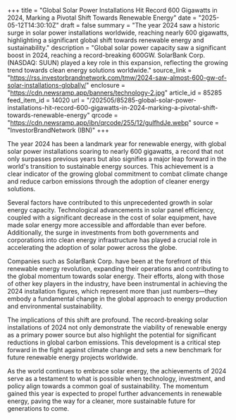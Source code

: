 +++
title = "Global Solar Power Installations Hit Record 600 Gigawatts in 2024, Marking a Pivotal Shift Towards Renewable Energy"
date = "2025-05-12T14:30:10Z"
draft = false
summary = "The year 2024 saw a historic surge in solar power installations worldwide, reaching nearly 600 gigawatts, highlighting a significant global shift towards renewable energy and sustainability."
description = "Global solar power capacity saw a significant boost in 2024, reaching a record-breaking 600GW. SolarBank Corp. (NASDAQ: SUUN) played a key role in this expansion, reflecting the growing trend towards clean energy solutions worldwide."
source_link = "https://rss.investorbrandnetwork.com/tmw/2024-saw-almost-600-gw-of-solar-installations-globally/"
enclosure = "https://cdn.newsramp.app/banners/technology-2.jpg"
article_id = 85285
feed_item_id = 14020
url = "/202505/85285-global-solar-power-installations-hit-record-600-gigawatts-in-2024-marking-a-pivotal-shift-towards-renewable-energy"
qrcode = "https://cdn.newsramp.app/ibn/qrcode/255/12/gulfhdJe.webp"
source = "InvestorBrandNetwork (IBN)"
+++

<p>The year 2024 has been a landmark year for renewable energy, with global solar power installations soaring to nearly 600 gigawatts, a record that not only surpasses previous years but also signifies a major leap forward in the world's transition to sustainable energy sources. This achievement is a clear indicator of the growing global commitment to combat climate change and reduce carbon emissions through the adoption of cleaner energy solutions.</p><p>Several factors have contributed to this unprecedented growth in solar energy capacity. Technological advancements in solar panel efficiency, coupled with a significant decrease in the cost of solar equipment, have made solar energy more accessible and affordable than ever before. Additionally, the surge in investments from both governments and corporations into clean energy infrastructure has played a crucial role in accelerating the adoption of solar power across the globe.</p><p>Companies such as SolarBank Corp. have been at the forefront of this renewable energy revolution, expanding their operations and contributing to the global momentum towards solar energy. Their efforts, along with those of other key players in the industry, have been instrumental in achieving the 2024 installation figures, which represent more than just numbers—they embody a fundamental change in the global approach to energy production and environmental sustainability.</p><p>The implications of this shift are profound. The record-breaking solar installations of 2024 not only demonstrate the viability of renewable energy as a primary power source but also highlight the potential for significant reductions in global carbon emissions. This development is a critical step forward in the fight against climate change and sets a new benchmark for future renewable energy projects worldwide.</p><p>As the world continues to embrace solar energy, the achievements of 2024 serve as a testament to what is possible when technology, investment, and policy align towards a common goal of sustainability. The momentum gained this year is expected to propel further advancements in renewable energy, paving the way for a cleaner, more sustainable future for generations to come.</p>